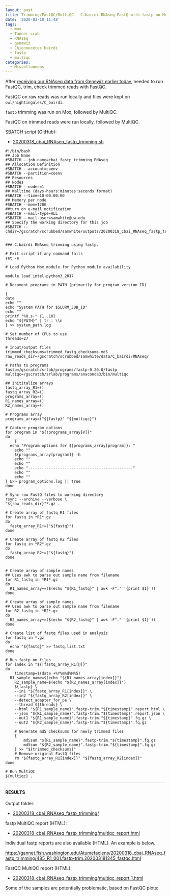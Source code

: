 ```yaml
---
layout: post
title: Trimming/FastQC/MultiQC - C.bairdi RNAseq FastQ with fastp on Mox
date: '2020-03-18 11:48'
tags:
  - mox
  - Tanner crab
  - RNAseq
  - genewiz
  - Chionoecetes bairdi
  - fastp
  - multiqc
categories:
  - Miscellaneous
---
```

After [receiving our RNAseq data from Genewiz earlier today](https://robertslab.github.io/sams-notebook/2020/03/18/Data-Received-C.bairdi-RNAseq-Data-from-Genewiz.html), needed to run FastQC, trim, check trimmed reads with FastQC.

FastQC on raw reads was run locally and files were kept on `owl/nightingales/C_bairdi`.

`fastp` trimming was run on Mox, followed by MultiQC.

FastQC on trimmed reads were run locally, followed by MultiQC.

SBATCH script (GitHub):

- [20200318_cbai_RNAseq_fastp_trimming.sh](https://github.com/RobertsLab/sams-notebook/blob/master/sbatch_scripts/20200318_cbai_RNAseq_fastp_trimming.sh)

```shell
#!/bin/bash
## Job Name
#SBATCH --job-name=cbai_fastp_trimming_RNAseq
## Allocation Definition
#SBATCH --account=coenv
#SBATCH --partition=coenv
## Resources
## Nodes
#SBATCH --nodes=1
## Walltime (days-hours:minutes:seconds format)
#SBATCH --time=10-00:00:00
## Memory per node
#SBATCH --mem=120G
##turn on e-mail notification
#SBATCH --mail-type=ALL
#SBATCH --mail-user=samwhite@uw.edu
## Specify the working directory for this job
#SBATCH --chdir=/gscratch/scrubbed/samwhite/outputs/20200318_cbai_RNAseq_fastp_trimming


### C.bairdi RNAseq trimming using fastp.

# Exit script if any command fails
set -e

# Load Python Mox module for Python module availability

module load intel-python3_2017

# Document programs in PATH (primarily for program version ID)

{
date
echo ""
echo "System PATH for $SLURM_JOB_ID"
echo ""
printf "%0.s-" {1..10}
echo "${PATH}" | tr : \\n
} >> system_path.log

# Set number of CPUs to use
threads=27

# Input/output files
trimmed_checksums=trimmed_fastq_checksums.md5
raw_reads_dir=/gscratch/scrubbed/samwhite/data/C_bairdi/RNAseq/

# Paths to programs
fastp=/gscratch/srlab/programs/fastp-0.20.0/fastp
multiqc=/gscratch/srlab/programs/anaconda3/bin/multiqc

## Inititalize arrays
fastq_array_R1=()
fastq_array_R2=()
programs_array=()
R1_names_array=()
R2_names_array=()

# Programs array
programs_array=("${fastp}" "${multiqc}")

# Capture program options
for program in "${!programs_array[@]}"
do
	{
  echo "Program options for ${programs_array[program]}: "
	echo ""
	${programs_array[program]} -h
	echo ""
	echo ""
	echo "----------------------------------------------"
	echo ""
	echo ""
} &>> program_options.log || true
done

# Sync raw FastQ files to working directory
rsync --archive --verbose \
"${raw_reads_dir}"*.gz .

# Create array of fastq R1 files
for fastq in *R1*.gz
do
  fastq_array_R1+=("${fastq}")
done

# Create array of fastq R2 files
for fastq in *R2*.gz
do
  fastq_array_R2+=("${fastq}")
done


# Create array of sample names
## Uses awk to parse out sample name from filename
for R1_fastq in *R1*.gz
do
  R1_names_array+=($(echo "${R1_fastq}" | awk -F"." '{print $1}'))
done

# Create array of sample names
## Uses awk to parse out sample name from filename
for R2_fastq in *R2*.gz
do
  R2_names_array+=($(echo "${R2_fastq}" | awk -F"." '{print $1}'))
done

# Create list of fastq files used in analysis
for fastq in *.gz
do
  echo "${fastq}" >> fastq.list.txt
done

# Run fastp on files
for index in "${!fastq_array_R1[@]}"
do
	timestamp=$(date +%Y%m%d%M%S)
  R1_sample_name=$(echo "${R1_names_array[index]}")
	R2_sample_name=$(echo "${R2_names_array[index]}")
	${fastp} \
	--in1 "${fastq_array_R1[index]}" \
	--in2 "${fastq_array_R2[index]}" \
	--detect_adapter_for_pe \
	--thread ${threads} \
	--html "${R1_sample_name}".fastp-trim."${timestamp}".report.html \
	--json "${R1_sample_name}".fastp-trim."${timestamp}".report.json \
	--out1 "${R1_sample_name}".fastp-trim."${timestamp}".fq.gz \
	--out2 "${R2_sample_name}".fastp-trim."${timestamp}".fq.gz

	# Generate md5 checksums for newly trimmed files
	{
		md5sum "${R1_sample_name}".fastp-trim."${timestamp}".fq.gz
		md5sum "${R2_sample_name}".fastp-trim."${timestamp}".fq.gz
	} >> "${trimmed_checksums}"
	# Remove original FastQ files
	rm "${fastq_array_R1[index]}" "${fastq_array_R2[index]}"
done

# Run MultiQC
${multiqc} .
```



---

#### RESULTS

Output folder:

- [20200318_cbai_RNAseq_fastp_trimming/](https://gannet.fish.washington.edu/Atumefaciens/20200318_cbai_RNAseq_fastp_trimming/)

fastp MultiQC report (HTML):

- [20200318_cbai_RNAseq_fastp_trimming/multiqc_report.html](https://gannet.fish.washington.edu/Atumefaciens/20200318_cbai_RNAseq_fastp_trimming/multiqc_report.html)

Individual fastp reports are also available (HTML). An example is below.

https://gannet.fish.washington.edu/Atumefaciens/20200318_cbai_RNAseq_fastp_trimming/485_R1_001.fastp-trim.202003181245_fastqc.html

FastQC MultiQC report (HTML):

- [20200318_cbai_RNAseq_fastp_trimming/multiqc_report_1.html](https://gannet.fish.washington.edu/Atumefaciens/20200318_cbai_RNAseq_fastp_trimming/multiqc_report_1.html)


Some of the samples are potentially problematic, based on FastQC plots:
